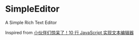 # SimpleEditor

A Simple Rich Text Editor

Inspired from [小伙伴们惊呆了！10 行 JavaScript 实现文本编辑器](http://www.cnblogs.com/lhb25/p/html5-wysisyg-inline-editor.html)
